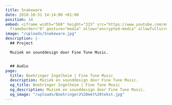 ```yaml
---
title: Snakeware
date: 2018-10-31 14:14:00 +01:00
position: 14
embed: <iframe width="560" height="315" src="https://www.youtube.com/embed/C-U3nPh6kgo?rel=0&amp;showinfo=0"
  frameborder="0" gesture="media" allow="encrypted-media" allowfullscreen></iframe>
image: "/uploads/Snakeware.jpg"
description: |-
  ## Project

  Muziek en sounddesign door Fine Tune Music.


  ## Audio
page:
  title: Boehringer Ingelheim | Fine Tune Music
  description: Muziek en sounddesign door Fine Tune Music.
  og_title: Boehringer Ingelheim | Fine Tune Music
  og_description: Muziek en sounddesign door Fine Tune Music.
  og_image: "/uploads/Boehringer2%20met%20tekst.jpg"
---
```


